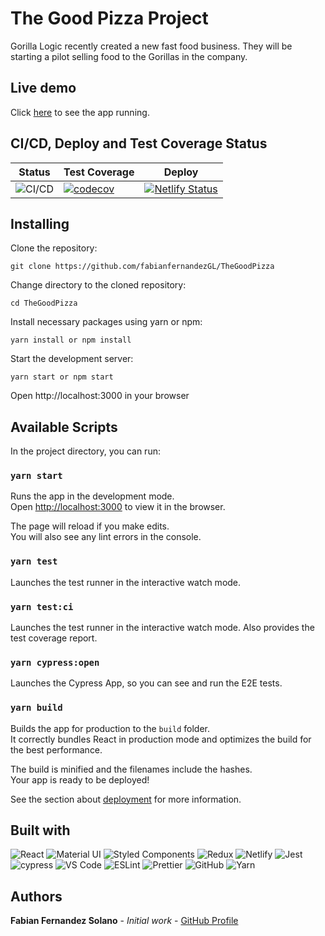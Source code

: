 # The Good Pizza Project

Gorilla Logic recently created a new fast food business. They will be starting a pilot selling food to the Gorillas in the company.

## Live demo

Click [here](https://thegoodpizza.netlify.app/home) to see the app running.

## CI/CD, Deploy and Test Coverage Status

| Status                                                                                | Test Coverage                                                                                                                                                         | Deploy                                                                                                                                                            |
| ------------------------------------------------------------------------------------- | --------------------------------------------------------------------------------------------------------------------------------------------------------------------- | ----------------------------------------------------------------------------------------------------------------------------------------------------------------- |
| ![CI/CD](https://github.com/fabianfernandezGL/PizzaCart-UI/workflows/CI/CD/badge.svg) | [![codecov](https://codecov.io/gh/fabianfernandezGL/TheGoodPizza/branch/main/graph/badge.svg?token=DJWEIN4LQG)](https://codecov.io/gh/fabianfernandezGL/TheGoodPizza) | [![Netlify Status](https://api.netlify.com/api/v1/badges/4b72e41d-bc9d-48a4-8a89-284e4d10a5ad/deploy-status)](https://app.netlify.com/sites/thegoodpizza/deploys) |

## Installing

Clone the repository:

```shell
git clone https://github.com/fabianfernandezGL/TheGoodPizza
```

Change directory to the cloned repository:

```shell
cd TheGoodPizza
```

Install necessary packages using yarn or npm:

```shell
yarn install or npm install
```

Start the development server:

```shell
yarn start or npm start
```

Open http://localhost:3000 in your browser

## Available Scripts

In the project directory, you can run:

### `yarn start`

Runs the app in the development mode.\
Open [http://localhost:3000](http://localhost:3000) to view it in the browser.

The page will reload if you make edits.\
You will also see any lint errors in the console.

### `yarn test`

Launches the test runner in the interactive watch mode.

### `yarn test:ci`

Launches the test runner in the interactive watch mode. Also provides the test coverage report.

### `yarn cypress:open`

Launches the Cypress App, so you can see and run the E2E tests.

### `yarn build`

Builds the app for production to the `build` folder.\
It correctly bundles React in production mode and optimizes the build for the best performance.

The build is minified and the filenames include the hashes.\
Your app is ready to be deployed!

See the section about [deployment](https://facebook.github.io/create-react-app/docs/deployment) for more information.

## Built with

![React](https://img.shields.io/badge/React-20232A?style=for-the-badge&logo=react&logoColor=61DAFB)
![Material UI](https://img.shields.io/badge/Material--UI-0081CB?style=for-the-badge&logo=material-ui&logoColor=white)
![Styled Components](https://img.shields.io/badge/styled--components-DB7093?style=for-the-badge&logo=styled-components&logoColor=white)
![Redux](https://img.shields.io/badge/Redux-593D88?style=for-the-badge&logo=redux&logoColor=white)
![Netlify](https://img.shields.io/badge/Netlify-00C7B7?style=for-the-badge&logo=netlify&logoColor=white)
![Jest](https://img.shields.io/badge/Jest-323330?style=for-the-badge&logo=Jest&logoColor=white)
![cypress](https://img.shields.io/badge/-cypress-%23E5E5E5?style=for-the-badge&logo=cypress&logoColor=058a5e)
![VS Code](https://img.shields.io/badge/Visual_Studio_Code-0078D4?style=for-the-badge&logo=visual%20studio%20code&logoColor=white)
![ESLint](https://img.shields.io/badge/eslint-3A33D1?style=for-the-badge&logo=eslint&logoColor=white)
![Prettier](https://img.shields.io/badge/prettier-1A2C34?style=for-the-badge&logo=prettier&logoColor=F7BA3E)
![GitHub](https://img.shields.io/badge/github-%23121011.svg?style=for-the-badge&logo=github&logoColor=white)
![Yarn](https://img.shields.io/badge/yarn-%232C8EBB.svg?style=for-the-badge&logo=yarn&logoColor=white)

## Authors

**Fabian Fernandez Solano** - _Initial work_ - [GitHub Profile](https://github.com/fabianfernandezGL)
